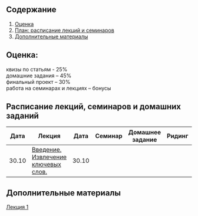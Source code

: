 ## Содержание
1. [Оценка](#score)
2. [План: расписание лекций и семинаров](#sched)
3. [Дополнительные материалы](#add)

## Оценка:<br><a name="score"/>
квизы по статьям - 25%<br>
домашние задания – 45% <br>
финальный проект – 30%<br>
работа на семинарах и лекциях – бонусы<br>

## Расписание лекций, семинаров и домашних заданий<a name="sched"/>
|Дата|Лекция|Дата|Семинар|Домашнее задание|Ридинг|Дедлайн|
|-|-|-|-|-|-|-|
|30.10|[Введение. Извлечение ключевых слов.](Slides/1_Keywords.ipynb)|30.10|[]()||||

## Дополнительные материалы<a name="add"/>
[Лекция 1](Notes/1.md)